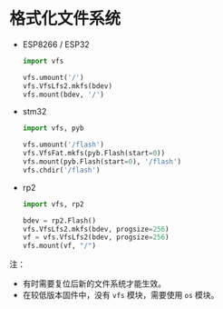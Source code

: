 # 格式化文件系统

- ESP8266 / ESP32
	
  ```py
  import vfs

  vfs.umount('/')
  vfs.VfsLfs2.mkfs(bdev)
  vfs.mount(bdev, '/')
  ```

- stm32

  ```py
  import vfs, pyb

  vfs.umount('/flash')
  vfs.VfsFat.mkfs(pyb.Flash(start=0))
  vfs.mount(pyb.Flash(start=0), '/flash')
  vfs.chdir('/flash')
  ```

- rp2
  ```py
  import vfs, rp2

  bdev = rp2.Flash()
  vfs.VfsLfs2.mkfs(bdev, progsize=256)
  vf = vfs.VfsLfs2(bdev, progsize=256)
  vfs.mount(vf, "/")
  ```

注：
- 有时需要复位后新的文件系统才能生效。
- 在较低版本固件中，没有 `vfs` 模块，需要使用 `os` 模块。